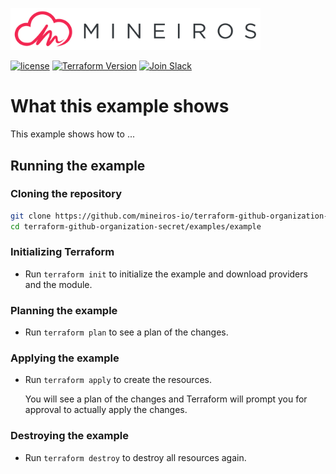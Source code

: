 [<img src="https://raw.githubusercontent.com/mineiros-io/brand/3bffd30e8bdbbde32c143e2650b2faa55f1df3ea/mineiros-primary-logo.svg" width="400"/>][homepage]

[![license][badge-license]][apache20]
[![Terraform Version][badge-terraform]][releases-terraform]
[![Join Slack][badge-slack]][slack]

# What this example shows

This example shows how to ...

## Running the example

### Cloning the repository

```bash
git clone https://github.com/mineiros-io/terraform-github-organization-secret.git
cd terraform-github-organization-secret/examples/example
```

### Initializing Terraform

- Run `terraform init` to initialize the example and download providers and the module.

### Planning the example

- Run `terraform plan` to see a plan of the changes.

### Applying the example

- Run `terraform apply` to create the resources.

  You will see a plan of the changes and Terraform will prompt you for approval to actually apply the changes.

### Destroying the example

- Run `terraform destroy` to destroy all resources again.

<!-- References -->

<!-- markdown-link-check-disable -->

[main.tf]: https://github.com/mineiros-io/terraform-github-organization-secret/blob/main/examples/example/main.tf

<!-- markdown-link-check-enable -->

[homepage]: https://mineiros.io/?ref=terraform-github-organization-secret
[badge-license]: https://img.shields.io/badge/license-Apache%202.0-brightgreen.svg
[badge-terraform]: https://img.shields.io/badge/Terraform-1.x-623CE4.svg?logo=terraform

[releases-terraform]: https://github.com/hashicorp/terraform/releases
[apache20]: https://opensource.org/licenses/Apache-2.0
[slack]: https://mineiros.io/slack
[badge-slack]: https://img.shields.io/badge/slack-@mineiros--community-f32752.svg?logo=slack
